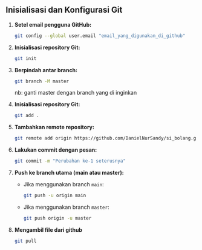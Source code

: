 ## Inisialisasi dan Konfigurasi Git

1. **Setel email pengguna GitHub:**
    ```sh
    git config --global user.email "email_yang_digunakan_di_github"
    ```

2. **Inisialisasi repository Git:**
    ```sh
    git init
    ```
    
3. **Berpindah antar branch:**
    ```sh
    git branch -M master
    ```
    nb: ganti master dengan branch yang di inginkan
    
4. **Inisialisasi repository Git:**
    ```sh
    git add .
    ```

5. **Tambahkan remote repository:**
    ```sh
    git remote add origin https://github.com/DanielNurSandy/si_bolang.git
    ```

6. **Lakukan commit dengan pesan:**
    ```sh
    git commit -m "Perubahan ke-1 seterusnya"
    ```

7. **Push ke branch utama (main atau master):**
    - Jika menggunakan branch `main`:
        ```sh
        git push -u origin main
        ```
    - Jika menggunakan branch `master`:
        ```sh
        git push origin -u master
        ```
8. **Mengambil file dari github**
    ```sh
    git pull
    ```
